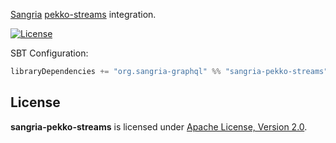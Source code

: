 [Sangria](https://sangria-graphql.github.io/) [pekko-streams](https://pekko.apache.org/docs/pekko/current/stream/index.html) integration.

[![License](http://img.shields.io/:license-Apache%202-brightgreen.svg)](https://www.apache.org/licenses/LICENSE-2.0.txt)

SBT Configuration:

```scala
libraryDependencies += "org.sangria-graphql" %% "sangria-pekko-streams" % "<latest_version>"
```

## License

**sangria-pekko-streams** is licensed under [Apache License, Version 2.0](https://www.apache.org/licenses/LICENSE-2.0).
